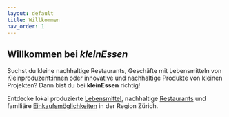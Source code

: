 ```yaml
---
layout: default
title: Willkommen
nav_order: 1
---
```



## Willkommen bei *kleinEssen*

Suchst du kleine nachhaltige Restaurants, Geschäfte mit Lebensmitteln von Kleinproduzent:innen oder innovative und nachhaltige Produkte von kleinen Projekten? Dann bist du bei **kleinEssen** richtig!

Entdecke lokal produzierte [Lebensmittel](https://www.kleinessen.ch/Zürich.html#produzentinnen), nachhaltige [Restaurants](https://www.kleinessen.ch/Zürich.html#restaurants) und familiäre [Einkaufsmöglichkeiten](https://www.kleinessen.ch/Zürich.html#läden) in der Region Zürich.